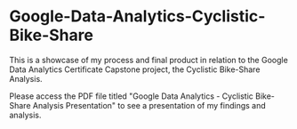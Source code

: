 # Google-Data-Analytics-Cyclistic-Bike-Share
This is a showcase of my process and final product in relation to the Google Data Analytics Certificate Capstone project, the Cyclistic Bike-Share Analysis. 

Please access the PDF file titled "Google Data Analytics - Cyclistic Bike-Share Analysis Presentation" to see a presentation of my findings and analysis.
